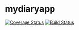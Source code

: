 # mydiaryapp
[![Coverage Status](https://coveralls.io/repos/github/Ecklene/mydiaryapp/badge.svg?branch=ft-fixapi)](https://coveralls.io/github/Ecklene/mydiaryapp?branch=ft-fixapi)    [![Build Status](https://travis-ci.org/Ecklene/mydiaryapp.svg?branch=readapi)](https://travis-ci.org/Ecklene/mydiaryapp)